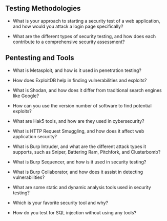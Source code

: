 ## Testing Methodologies
- What is your approach to starting a security test of a web application, and how would you attack a login page specifically?

- What are the different types of security testing, and how does each contribute to a comprehensive security assessment?

## Pentesting and Tools
- What is Metasploit, and how is it used in penetration testing?

- How does ExploitDB help in finding vulnerabilities and exploits?

- What is Shodan, and how does it differ from traditional search engines like Google?

- How can you use the version number of software to find potential exploits?

- What are Hak5 tools, and how are they used in cybersecurity?

- What is HTTP Request Smuggling, and how does it affect web application security?

- What is Burp Intruder, and what are the different attack types it supports, such as Sniper, Battering Ram, Pitchfork, and Clusterbomb?

- What is Burp Sequencer, and how is it used in security testing?

- What is Burp Collaborator, and how does it assist in detecting vulnerabilities?

- What are some static and dynamic analysis tools used in security testing?

- Which is your favorite security tool and why?

- How do you test for SQL injection without using any tools?